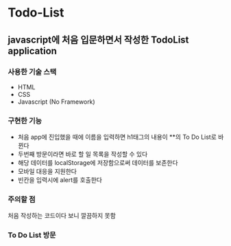 # Todo-List
## javascript에 처음 입문하면서 작성한 TodoList application

### 사용한 기술 스택
* HTML
* CSS
* Javascript (No Framework)

### 구현한 기능
* 처음 app에 진입했을 때에 이름을 입력하면 h1태그의 내용이 **의 To Do List로 바뀐다
* 두번째 방문이라면 바로 할 일 목록을 작성할 수 있다
* 해당 데이터를 localStorage에 저장함으로써 데이터를 보존한다
* 모바일 대응을 지원한다
* 빈칸을 입력시에 alert를 호출한다

### 주의할 점
처음 작성하는 코드이다 보니 깔끔하지 못함

### To Do List 방문
[ToDo-List]: https://baek0318.github.io/peachberryTodo/